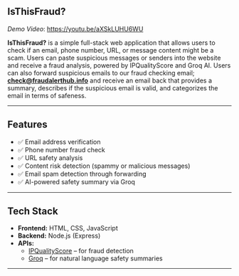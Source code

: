 ## IsThisFraud?

*Demo Video*: https://youtu.be/aXSkLUHU6WU

**IsThisFraud?** is a simple full-stack web application that allows users to check if an email, phone number, URL, or message content might be a scam. 
Users can paste suspicious messages or senders into the website and receive a fraud analysis, powered by IPQualityScore and Groq AI. Users can also 
forward suspicious emails to our fraud checking email; **check@fraudalerthub.info** and receive an email back that provides a summary, describes if the 
suspicious email is valid, and categorizes the email in terms of safeness.

---

## Features

- ✅ Email address verification
- ✅ Phone number fraud check
- ✅ URL safety analysis
- ✅ Content risk detection (spammy or malicious messages)
- ✅ Email spam detection through forwarding
- ✅ AI-powered safety summary via Groq

---

## Tech Stack

- **Frontend:** HTML, CSS, JavaScript
- **Backend:** Node.js (Express)
- **APIs:**
  - [IPQualityScore](https://www.ipqualityscore.com/) – for fraud detection
  - [Groq](https://groq.com/) – for natural language safety summaries

---

